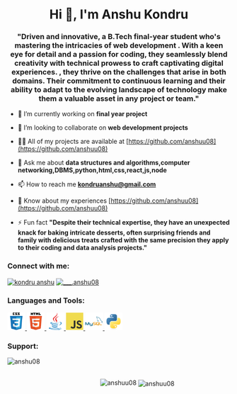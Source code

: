 <h1 align="center">Hi 👋, I'm Anshu Kondru</h1>
<h3 align="center">"Driven and innovative, a B.Tech final-year student who's mastering the intricacies of web development . With a keen eye for detail and a passion for coding, they seamlessly blend creativity with technical prowess to craft captivating digital experiences. , they thrive on the challenges that arise in both domains. Their commitment to continuous learning and their ability to adapt to the evolving landscape of technology make them a valuable asset in any project or team."</h3>

- 🔭 I’m currently working on **final year project**

- 👯 I’m looking to collaborate on **web development projects**

- 👨‍💻 All of my projects are available at [https://github.com/anshuu08](https://github.com/anshuu08)

- 💬 Ask me about **data structures and algorithms,computer networking,DBMS,python,html,css,react,js,node**

- 📫 How to reach me **kondruanshu@gmail.com**

- 📄 Know about my experiences [https://github.com/anshuu08](https://github.com/anshuu08)

- ⚡ Fun fact **"Despite their technical expertise, they have an unexpected knack for baking intricate desserts, often surprising friends and family with delicious treats crafted with the same precision they apply to their coding and data analysis projects."**

<h3 align="left">Connect with me:</h3>
<p align="left">
<a href="https://linkedin.com/in/kondru anshu" target="blank"><img align="center" src="https://raw.githubusercontent.com/rahuldkjain/github-profile-readme-generator/master/src/images/icons/Social/linked-in-alt.svg" alt="kondru anshu" height="30" width="40" /></a>
<a href="https://instagram.com/___.anshu08" target="blank"><img align="center" src="https://raw.githubusercontent.com/rahuldkjain/github-profile-readme-generator/master/src/images/icons/Social/instagram.svg" alt="___.anshu08" height="30" width="40" /></a>
</p>

<h3 align="left">Languages and Tools:</h3>
<p align="left"> <a href="https://www.w3schools.com/css/" target="_blank" rel="noreferrer"> <img src="https://raw.githubusercontent.com/devicons/devicon/master/icons/css3/css3-original-wordmark.svg" alt="css3" width="40" height="40"/> </a> <a href="https://www.w3.org/html/" target="_blank" rel="noreferrer"> <img src="https://raw.githubusercontent.com/devicons/devicon/master/icons/html5/html5-original-wordmark.svg" alt="html5" width="40" height="40"/> </a> <a href="https://www.java.com" target="_blank" rel="noreferrer"> <img src="https://raw.githubusercontent.com/devicons/devicon/master/icons/java/java-original.svg" alt="java" width="40" height="40"/> </a> <a href="https://developer.mozilla.org/en-US/docs/Web/JavaScript" target="_blank" rel="noreferrer"> <img src="https://raw.githubusercontent.com/devicons/devicon/master/icons/javascript/javascript-original.svg" alt="javascript" width="40" height="40"/> </a> <a href="https://www.mysql.com/" target="_blank" rel="noreferrer"> <img src="https://raw.githubusercontent.com/devicons/devicon/master/icons/mysql/mysql-original-wordmark.svg" alt="mysql" width="40" height="40"/> </a> <a href="https://www.python.org" target="_blank" rel="noreferrer"> <img src="https://raw.githubusercontent.com/devicons/devicon/master/icons/python/python-original.svg" alt="python" width="40" height="40"/> </a> </p>

<h3 align="left">Support:</h3>
<p><a href="https://www.buymeacoffee.com/anshu08"> <img align="left" src="https://cdn.buymeacoffee.com/buttons/v2/default-yellow.png" height="50" width="210" alt="anshu08" /></a></p><br><br>

<p><img align="left" src="https://github-readme-stats.vercel.app/api/top-langs?username=anshuu08&show_icons=true&locale=en&layout=compact" alt="anshuu08" /></p>

<p>&nbsp;<img align="center" src="https://github-readme-stats.vercel.app/api?username=anshuu08&show_icons=true&locale=en" alt="anshuu08" /></p>
